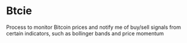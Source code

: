 # Btcie
Process to monitor Bitcoin prices and notify me of buy/sell signals from certain indicators, such as bollinger bands and price momentum
